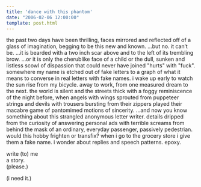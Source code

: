 ```yaml
---
title: 'dance with this phantom'
date: "2006-02-06 12:00:00"
template: post.html
---
```


the past two days have been thrilling, faces mirrored and reflected off of a glass of imagination, begging to be this new and known. ...but no. it can’t be. ...it is bearded with a two inch scar above and to the left of its trembling brow. ...or it is only the cherublike face of a child or the dull, sunken and listless scowl of dispassion that could never have joined "hurts" with "fuck". somewhere my name is etched out of fake letters to a graph of what it means to converse in real letters with fake names. i wake up early to watch the sun rise from my bicycle. away to work, from one measured dream to the next. the world is silent and the streets thick with a foggy reminiscence of the night before, when angels with wings sprouted from puppeteer strings and devils with trousers bursting from their zippers played their macabre game of pantomimed motions of sincerity. ...and now you know something about this strangled anonymous letter writer. details dripped from the curiosity of answering personal ads with terrible screams from behind the mask of an ordinary, everyday passenger, passively pedestrian. would this hobby frighten or transfix? when i go to the grocery store i give them a fake name. i wonder about replies and speech patterns. epoxy.

write (to) me  
a story.  
(please.)

(i need it.)